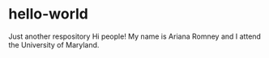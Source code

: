 # hello-world
Just another respository
Hi people! My name is Ariana Romney and I attend the University of Maryland.
